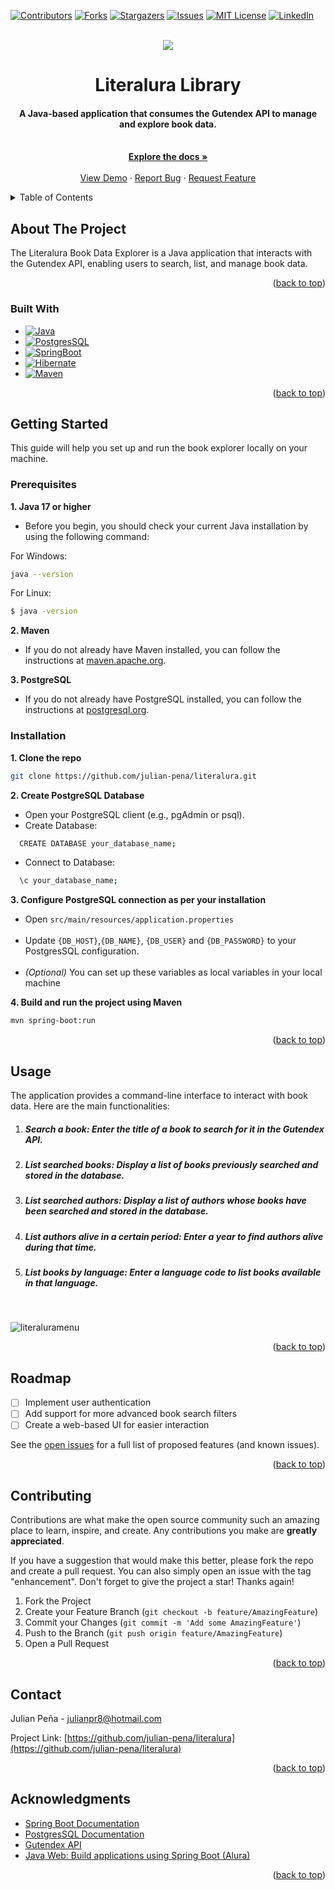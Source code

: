 <a name="readme-top"></a>

<!-- PROJECT SHIELDS -->
<!--
*** I'm using markdown "reference style" links for readability.
*** Reference links are enclosed in brackets [ ] instead of parentheses ( ).
*** See the bottom of this document for the declaration of the reference variables
*** for contributors-url, forks-url, etc. This is an optional, concise syntax you may use.
*** https://www.markdownguide.org/basic-syntax/#reference-style-links
-->
[![Contributors][contributors-shield]][contributors-url]
[![Forks][forks-shield]][forks-url]
[![Stargazers][stars-shield]][stars-url]
[![Issues][issues-shield]][issues-url]
[![MIT License][license-shield]][license-url]
[![LinkedIn][linkedin-shield]][linkedin-url]



<!-- PROJECT LOGO -->
<br />
<div align="center">
  <a href="https://github.com/julian-pena/literalura">
    <img src="https://github.com/julian-pena/literalura/assets/75828460/b563a5b9-4264-4356-acf5-3b652bb85348"
>
  </a>

<h1 align="center">Literalura Library</h1>

  <p align="center">
    <h4>A Java-based application that consumes the Gutendex API to manage and explore book data.</h4>
    <br />
    <a href="https://github.com/julian-pena/literalura"><strong>Explore the docs »</strong></a>
    <br />
    <br />
    <a href="https://github.com/julian-pena/literalura">View Demo</a>
    ·
    <a href="https://github.com/julian-pena/literalura/issues/new?labels=bug&template=bug-report---.md">Report Bug</a>
    ·
    <a href="https://github.com/julian-pena/literalura/issues/new?labels=enhancement&template=feature-request---.md">Request Feature</a>
  </p>
</div>



<!-- TABLE OF CONTENTS -->
<details>
  <summary>Table of Contents</summary>
  <ol>
    <li>
      <a href="#about-the-project">About The Project</a>
      <ul>
        <li><a href="#built-with">Built With</a></li>
      </ul>
    </li>
    <li>
      <a href="#getting-started">Getting Started</a>
      <ul>
        <li><a href="#prerequisites">Prerequisites</a></li>
        <li><a href="#installation">Installation</a></li>
      </ul>
    </li>
    <li><a href="#usage">Usage</a></li>
    <li><a href="#roadmap">Roadmap</a></li>
    <li><a href="#contributing">Contributing</a></li>
    <li><a href="#license">License</a></li>
    <li><a href="#contact">Contact</a></li>
    <li><a href="#acknowledgments">Acknowledgments</a></li>
  </ol>
</details>


<!-- ABOUT THE PROJECT -->
## About The Project

The Literalura Book Data Explorer is a Java application that interacts with the Gutendex API, enabling users to search, list, and manage book data. 

<p align="right">(<a href="#readme-top">back to top</a>)</p>

### Built With

* [![Java][Java.java]][Java-url]
* [![PostgresSQL][PostgresSQL.sql]][PostgresSQL-url]
* [![SpringBoot][SpringBoot.java]][SpringBoot-url]
* [![Hibernate][Hibernate.java]][Hibernate-url]
* [![Maven][Maven.com]][Maven-url]


<p align="right">(<a href="#readme-top">back to top</a>)</p>

<!-- GETTING STARTED -->
## Getting Started

This guide will help you set up and run the book explorer locally on your machine.

### Prerequisites

**1. Java 17 or higher**
- Before you begin, you should check your current Java installation by using the following command:

For Windows:
   ```bash
   java --version
   ```
For Linux:
   ```bash
  $ java -version
   ```

**2. Maven**

- If you do not already have Maven installed, you can follow the instructions at [maven.apache.org](https://maven.apache.org/download.cgi/).

**3. PostgreSQL**

- If you do not already have PostgreSQL installed, you can follow the instructions at [postgresql.org](https://www.postgresql.org/download/).


### Installation

**1. Clone the repo**
   ```sh
   git clone https://github.com/julian-pena/literalura.git
   ```
**2. Create PostgreSQL Database**

- Open your PostgreSQL client (e.g., pgAdmin or psql).
- Create Database:
 ```bash
   CREATE DATABASE your_database_name;
   ```
- Connect to Database:
 ```bash
   \c your_database_name;
   ```

**3. Configure PostgreSQL connection as per your installation**

- Open `src/main/resources/application.properties`<br><br> 
- Update `{DB_HOST}`,`{DB_NAME}`, `{DB_USER}` and `{DB_PASSWORD}` to your PostgresSQL configuration. <br><br>
- *(Optional)* You can set up these variables as local variables in your local machine


**4. Build and run the project using Maven**
   ```sh
   mvn spring-boot:run
   ```

<p align="right">(<a href="#readme-top">back to top</a>)</p>



<!-- USAGE EXAMPLES -->
## Usage

The application provides a command-line interface to interact with book data. Here are the main functionalities:

1. ##### Search a book: Enter the title of a book to search for it in the Gutendex API.
2. ##### List searched books: Display a list of books previously searched and stored in the database.
3. ##### List searched authors: Display a list of authors whose books have been searched and stored in the database.
4. ##### List authors alive in a certain period: Enter a year to find authors alive during that time.
5. ##### List books by language: Enter a language code to list books available in that language.

<br>

![literaluramenu](https://github.com/julian-pena/literalura/assets/75828460/1586f7ad-8db4-4a7a-a615-23cc3b25c46e)


<p align="right">(<a href="#readme-top">back to top</a>)</p>



<!-- ROADMAP -->
## Roadmap

- [ ]  Implement user authentication
- [ ]  Add support for more advanced book search filters
- [ ]  Create a web-based UI for easier interaction

See the [open issues](https://github.com/julian-pena/literalura/issues) for a full list of proposed features (and known issues).

<p align="right">(<a href="#readme-top">back to top</a>)</p>



<!-- CONTRIBUTING -->
## Contributing

Contributions are what make the open source community such an amazing place to learn, inspire, and create. Any contributions you make are **greatly appreciated**.

If you have a suggestion that would make this better, please fork the repo and create a pull request. You can also simply open an issue with the tag "enhancement".
Don't forget to give the project a star! Thanks again!

1. Fork the Project
2. Create your Feature Branch (`git checkout -b feature/AmazingFeature`)
3. Commit your Changes (`git commit -m 'Add some AmazingFeature'`)
4. Push to the Branch (`git push origin feature/AmazingFeature`)
5. Open a Pull Request

<p align="right">(<a href="#readme-top">back to top</a>)</p>



<!-- CONTACT -->
## Contact

Julian Peña - julianpr8@hotmail.com

Project Link: [https://github.com/julian-pena/literalura](https://github.com/julian-pena/literalura)

<p align="right">(<a href="#readme-top">back to top</a>)</p>



<!-- ACKNOWLEDGMENTS -->
## Acknowledgments

* [Spring Boot Documentation](https://spring.io/projects/spring-boot)
* [PostgresSQL Documentation](https://www.postgresql.org/docs/)
* [Gutendex API](https://gutendex.com/)
* [Java Web: Build applications using Spring Boot (Alura)](https://app.aluracursos.com/degree/certificate/7ee9d6b8-4219-45df-84dd-17ad6fa41a90?lang)

<p align="right">(<a href="#readme-top">back to top</a>)</p>



<!-- MARKDOWN LINKS & IMAGES -->
<!-- https://www.markdownguide.org/basic-syntax/#reference-style-links -->
[contributors-shield]: https://img.shields.io/github/contributors/julian-pena/literalura.svg?style=for-the-badge
[contributors-url]: https://github.com/julian-pena/literalura/graphs/contributors
[forks-shield]: https://img.shields.io/github/forks/julian-pena/literalura.svg?style=for-the-badge
[forks-url]: https://github.com/julian-pena/literalura/network/members
[stars-shield]: https://img.shields.io/github/stars/julian-pena/literalura.svg?style=for-the-badge
[stars-url]: https://github.com/julian-pena/literalura/stargazers
[issues-shield]: https://img.shields.io/github/issues/julian-pena/literalura.svg?style=for-the-badge
[issues-url]: https://github.com/julian-pena/literalura/issues
[license-shield]: https://img.shields.io/github/license/julian-pena/literalura.svg?style=for-the-badge
[license-url]: https://github.com/julian-pena/literalura/blob/master/LICENSE.txt
[linkedin-shield]: https://img.shields.io/badge/-LinkedIn-black.svg?style=for-the-badge&logo=linkedin&colorB=555
[linkedin-url]: https://linkedin.com/in/julian-pena-java
[product-screenshot]: images/screenshot.png
[Java.java]: https://img.shields.io/badge/Java-ED8B00?style=for-the-badge&logo=openjdk&logoColor=white
[Java-url]: https://www.java.com/es/
[PostgresSQL.sql]: https://img.shields.io/badge/postgresql-4169e1?style=for-the-badge&logo=postgresql&logoColor=white
[PostgresSQL-url]: https://www.postgresql.org/
[Hibernate.java]: https://img.shields.io/badge/Hibernate-59666C?style=for-the-badge&logo=Hibernate&logoColor=white
[Hibernate-url]: https://hibernate.org/
[SpringBoot.java]: https://img.shields.io/badge/SpringBoot-6DB33F?style=flat-square&logo=Spring&logoColor=white
[SpringBoot-url]: https://spring.io/projects/spring-boot
[Maven.com]: https://img.shields.io/badge/Apache%20Maven-C71A36?style=for-the-badge&logo=Apache%20Maven&logoColor=white
[Maven-url]: https://maven.apache.org/
